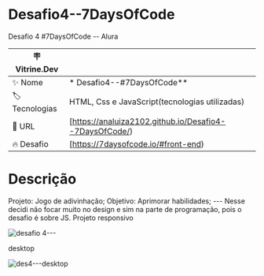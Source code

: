 # Desafio4--7DaysOfCode
Desafio 4 #7DaysOfCode -- Alura



| :placard: Vitrine.Dev |     |
| -------------  | --- |
| :sparkles: Nome        | * Desafio4--#7DaysOfCode**
| :label: Tecnologias | HTML, Css e JavaScript(tecnologias utilizadas)
| :rocket: URL         |[https://analuiza2102.github.io/Desafio4--7DaysOfCode/)
| :fire: Desafio     |[https://7daysofcode.io/#front-end)


# Descrição

 Projeto: Jogo de adivinhação;
 Objetivo: Aprimorar habilidades;
 --- Nesse decidi não focar muito no design e sim na parte de programação, pois o desafio é sobre JS.
 Projeto responsivo






![desafio 4---](https://user-images.githubusercontent.com/103043108/231840185-2af666f1-3979-4663-963b-4f0a73b0a1d9.png)


desktop

![des4---desktop](https://user-images.githubusercontent.com/103043108/231840383-409a9e5b-fe0e-4a75-b83d-a95c605e15c1.png)
